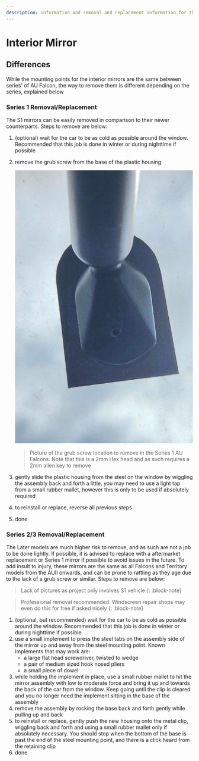 ```yaml
---
description: information and removal and replacement information for the interior mirror. Also relevant to the BA/BF/FG Falcons and SX/SY/SZ Territorys
---
```


# Interior Mirror

## Differences

While the mounting points for the interior mirrors are the same between series' of AU Falcon, the way to remove them is different depending on the series, explained below

### Series 1 Removal/Replacement

The S1 mirrors can be easily removed in comparison to their newer counterparts. Steps to remove are below:

1. (optional) wait for the car to be as cold as possible around the window. Recommended that this job is done in winter or during nighttime if possible
1. remove the grub screw from the base of the plastic housing
    
    ![S1 Interior Mirror Screw](./s1-mirror-screw.jpg)

    > Picture of the grub screw location to remove in the Series 1 AU Falcons. Note that this is a 2mm Hex head and as such requires a 2mm allen key to remove

1. gently slide the plastic housing from the steel on the window by wiggling the assembly back and forth a little. you may need to use a light tap from a small rubber mallet, however this is only to be used if absolutely required
1. to reinstall or replace, reverse all previous steps
1. done

### Series 2/3 Removal/Replacement

The Later models are much higher risk to remove, and as such are not a job to be done lightly. If possible, it is advised to replace with a aftermarket replacement or Series 1 mirror if possible to avoid issues in the future. To add insult to injury, these mirrors are the same as all Falcons and Territory models from the AUII onwards, and can be prone to rattling as they age due to the lack of a grub screw or similar. Steps to remove are below:

> Lack of pictures as project only involves S1 vehicle
{: .block-note}

> Professional removal recommended. Windscreen repair shops may even do this for free if asked nicely
{: .block-note}

1. (optional, but recommended) wait for the car to be as cold as possible around the window. Recommended that this job is done in winter or during nighttime if possible
1. use a small implement to press the steel tabs on the assembly side of the mirror up and away from the steel mounting point. Known implements that may work are:
    - a large flat head screwdriver, twisted to wedge
    - a pair of medium sized hook nosed pliers
    - a small piece of dowel
1. while holding the implement in place, use a small rubber mallet to hit the mirror assembly with low to moderate force and bring it up and towards the back of the car from the window. Keep going until the clip is cleared and you no longer need the implement sitting in the base of the assembly
1. remove the assembly by rocking the base back and forth gently while pulling up and back
1. to reinstall or replace, gently push the new housing onto the metal clip, wiggling back and forth and using a small rubber mallet only if absolutely necessary. You should stop when the bottom of the base is past the end of the steel mounting point, and there is a click heard from the retaining clip
1. done

<!--TODO add pic of S3 mirror-->